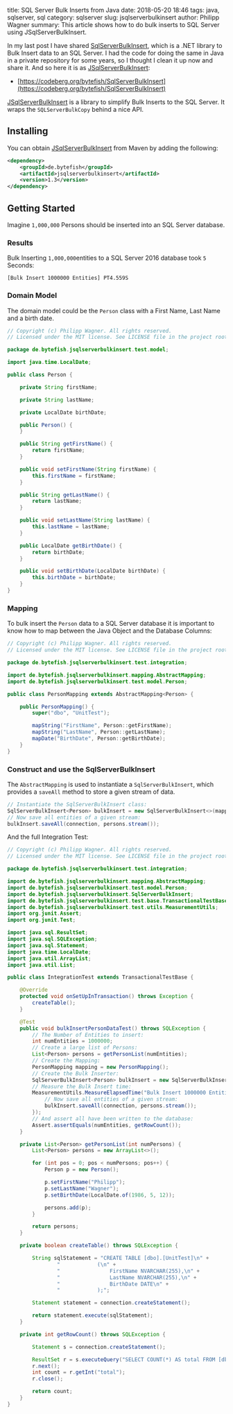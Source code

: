 ﻿title: SQL Server Bulk Inserts from Java
date: 2018-05-20 18:46
tags: java, sqlserver, sql
category: sqlserver
slug: jsqlserverbulkinsert
author: Philipp Wagner
summary: This article shows how to do bulk inserts to SQL Server using JSqlServerBulkInsert.

[SqlServerBulkInsert]: https://codeberg.org/bytefish/SqlServerBulkInsert
[JSqlServerBulkInsert]: https://codeberg.org/bytefish/JSqlServerBulkInsert
[MIT License]: https://opensource.org/licenses/MIT

In my last post I have shared [SqlServerBulkInsert], which is a .NET library to Bulk Insert data to an SQL Server. I had the 
code for doing the same in Java in a private repository for some years, so I thought I clean it up now and share it. And so 
here it is as [JSqlServerBulkInsert]:

* [https://codeberg.org/bytefish/SqlServerBulkInsert](https://codeberg.org/bytefish/SqlServerBulkInsert)

[JSqlServerBulkInsert] is a library to simplify Bulk Inserts to the SQL Server. It wraps the ``SQLServerBulkCopy`` behind a nice API.

## Installing ##

You can obtain [JSqlServerBulkInsert] from Maven by adding the following:

```xml
<dependency>
	<groupId>de.bytefish</groupId>
	<artifactId>jsqlserverbulkinsert</artifactId>
	<version>1.3</version>
</dependency>
```

## Getting Started ##

Imagine ``1,000,000`` Persons should be inserted into an SQL Server database.

### Results ###

Bulk Inserting ``1,000,000``entities to a SQL Server 2016 database took ``5`` Seconds:

```
[Bulk Insert 1000000 Entities] PT4.559S
```

### Domain Model ###

The domain model could be the ``Person`` class with a First Name, Last Name and a birth date. 

```java
// Copyright (c) Philipp Wagner. All rights reserved.
// Licensed under the MIT license. See LICENSE file in the project root for full license information.

package de.bytefish.jsqlserverbulkinsert.test.model;

import java.time.LocalDate;

public class Person {

    private String firstName;

    private String lastName;

    private LocalDate birthDate;

    public Person() {
    }

    public String getFirstName() {
        return firstName;
    }

    public void setFirstName(String firstName) {
        this.firstName = firstName;
    }

    public String getLastName() {
        return lastName;
    }

    public void setLastName(String lastName) {
        this.lastName = lastName;
    }

    public LocalDate getBirthDate() {
        return birthDate;
    }

    public void setBirthDate(LocalDate birthDate) {
        this.birthDate = birthDate;
    }
}
```

### Mapping ###

To bulk insert the ``Person`` data to a SQL Server database it is important to know how to map 
between the Java Object and the Database Columns:

```java
// Copyright (c) Philipp Wagner. All rights reserved.
// Licensed under the MIT license. See LICENSE file in the project root for full license information.

package de.bytefish.jsqlserverbulkinsert.test.integration;

import de.bytefish.jsqlserverbulkinsert.mapping.AbstractMapping;
import de.bytefish.jsqlserverbulkinsert.test.model.Person;

public class PersonMapping extends AbstractMapping<Person> {

    public PersonMapping() {
        super("dbo", "UnitTest");

        mapString("FirstName", Person::getFirstName);
        mapString("LastName", Person::getLastName);
        mapDate("BirthDate", Person::getBirthDate);
    }
}
```

### Construct and use the SqlServerBulkInsert ###

The ``AbstractMapping`` is used to instantiate a ``SqlServerBulkInsert``, which provides a ``saveAll`` method to store a given stream of data.

```java
// Instantiate the SqlServerBulkInsert class:
SqlServerBulkInsert<Person> bulkInsert = new SqlServerBulkInsert<>(mapping);
// Now save all entities of a given stream:
bulkInsert.saveAll(connection, persons.stream());
```

And the full Integration Test:

```java
// Copyright (c) Philipp Wagner. All rights reserved.
// Licensed under the MIT license. See LICENSE file in the project root for full license information.

package de.bytefish.jsqlserverbulkinsert.test.integration;

import de.bytefish.jsqlserverbulkinsert.mapping.AbstractMapping;
import de.bytefish.jsqlserverbulkinsert.test.model.Person;
import de.bytefish.jsqlserverbulkinsert.SqlServerBulkInsert;
import de.bytefish.jsqlserverbulkinsert.test.base.TransactionalTestBase;
import de.bytefish.jsqlserverbulkinsert.test.utils.MeasurementUtils;
import org.junit.Assert;
import org.junit.Test;

import java.sql.ResultSet;
import java.sql.SQLException;
import java.sql.Statement;
import java.time.LocalDate;
import java.util.ArrayList;
import java.util.List;

public class IntegrationTest extends TransactionalTestBase {

    @Override
    protected void onSetUpInTransaction() throws Exception {
        createTable();
    }

    @Test
    public void bulkInsertPersonDataTest() throws SQLException {
        // The Number of Entities to insert:
        int numEntities = 1000000;
        // Create a large list of Persons:
        List<Person> persons = getPersonList(numEntities);
        // Create the Mapping:
        PersonMapping mapping = new PersonMapping();
        // Create the Bulk Inserter:
        SqlServerBulkInsert<Person> bulkInsert = new SqlServerBulkInsert<>(mapping);
        // Measure the Bulk Insert time:
        MeasurementUtils.MeasureElapsedTime("Bulk Insert 1000000 Entities", () -> {
            // Now save all entities of a given stream:
            bulkInsert.saveAll(connection, persons.stream());
        });
        // And assert all have been written to the database:
        Assert.assertEquals(numEntities, getRowCount());
    }

    private List<Person> getPersonList(int numPersons) {
        List<Person> persons = new ArrayList<>();

        for (int pos = 0; pos < numPersons; pos++) {
            Person p = new Person();

            p.setFirstName("Philipp");
            p.setLastName("Wagner");
            p.setBirthDate(LocalDate.of(1986, 5, 12));

            persons.add(p);
        }

        return persons;
    }

    private boolean createTable() throws SQLException {

        String sqlStatement = "CREATE TABLE [dbo].[UnitTest]\n" +
                "            (\n" +
                "                FirstName NVARCHAR(255),\n" +
                "                LastName NVARCHAR(255),\n" +
                "                BirthDate DATE\n" +
                "            );";

        Statement statement = connection.createStatement();

        return statement.execute(sqlStatement);
    }

    private int getRowCount() throws SQLException {

        Statement s = connection.createStatement();

        ResultSet r = s.executeQuery("SELECT COUNT(*) AS total FROM [dbo].[UnitTest];");
        r.next();
        int count = r.getInt("total");
        r.close();

        return count;
    }
}
```
